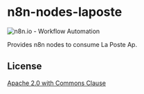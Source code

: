 # n8n-nodes-laposte

![n8n.io - Workflow Automation](https://raw.githubusercontent.com/n8n-io/n8n/master/docs/images/n8n-logo.png)

Provides n8n nodes to consume La Poste Ap.


## License

[Apache 2.0 with Commons Clause](https://github.com/n8n-io/n8n/blob/master/packages/nodes-base/LICENSE.md)
